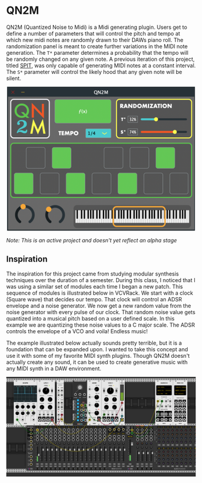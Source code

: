 # QN2M

QN2M (Quantized Noise to Midi) is a Midi generating plugin. Users get to define a number of parameters that will control the pitch and tempo at which new midi notes are randomly drawn to their DAWs piano roll. The randomization panel is meant to create further variations in the MIDI note generation. The `T*` parameter determines a probability that the tempo will be randomly changed on any given note. A previous iteration of this project, titled [SPIT](https://github.com/patrickTumulty/Spit), was only capable of generating MIDI notes at a constant interval. The `S*` parameter will control the likely hood that any given note will be silent.

<p align="center">
	<img src="Images/GUIExample.png" width="500">
</p>

*Note: This is an active project and doesn't yet reflect an alpha stage*

## Inspiration

The inspiration for this project came from studying modular synthesis techniques over the duration of a semester. During this class, I noticed that I was using a similar set of modules each time I began a new patch. This sequence of modules is illustrated below in VCVRack. We start with a clock (Square wave) that decides our tempo. That clock will control an ADSR envelope and a noise generator. We now get a new random value from the noise generator with every pulse of our clock. That random noise value gets quantized into a musical pitch based on a user defined scale. In this example we are quantizing these noise values to a C major scale. The ADSR controls the envelope of a VCO and voila! Endless music!

The example illustrated below actually sounds pretty terrible, but it is a foundation that can be expanded upon. I wanted to take this concept and use it with some of my favorite MIDI synth plugins. Though QN2M doesn't actually create any sound, it can be used to create generative music with any MIDI synth in a DAW environment.  

<p align="center">
	<img src="Images/VCVExample.png" width="700">
</p>
